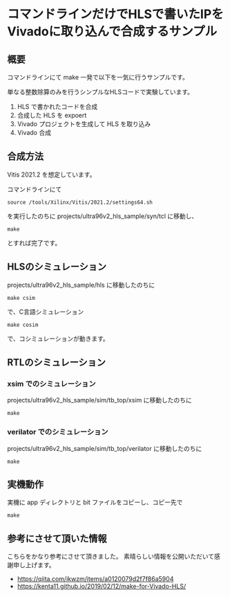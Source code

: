 # コマンドラインだけでHLSで書いたIPをVivadoに取り込んで合成するサンプル

## 概要

コマンドラインにて make 一発で以下を一気に行うサンプルです。

単なる整数除算のみを行うシンプルなHLSコードで実験しています。


1. HLS で書かれたコードを合成
2. 合成した HLS を expoert
3. Vivado プロジェクトを生成して HLS を取り込み
4. Vivado 合成

## 合成方法

Vitis 2021.2 を想定しています。

コマンドラインにて 

```
source /tools/Xilinx/Vitis/2021.2/settings64.sh
```

を実行したのちに projects/ultra96v2_hls_sample/syn/tcl に移動し、

```
make
```

とすれば完了です。


## HLSのシミュレーション

projects/ultra96v2_hls_sample/hls に移動したのちに

```
make csim
```

で、C言語シミュレーション

```
make cosim
```

で、コシミュレーションが動きます。


## RTLのシミュレーション

### xsim でのシミュレーション

projects/ultra96v2_hls_sample/sim/tb_top/xsim に移動したのちに

```
make
```

### verilator でのシミュレーション

projects/ultra96v2_hls_sample/sim/tb_top/verilator に移動したのちに

```
make
```

## 実機動作

実機に app ディレクトリと bit ファイルをコピーし、コピー先で

```
make
```


## 参考にさせて頂いた情報

こちらをかなり参考にさせて頂きました。
素晴らしい情報を公開いただいて感謝申し上げます。

- https://qiita.com/ikwzm/items/a0120079d2f7f86a5904
- https://kenta11.github.io/2019/02/12/make-for-Vivado-HLS/


